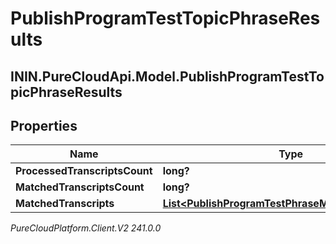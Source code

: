 # PublishProgramTestTopicPhraseResults

## ININ.PureCloudApi.Model.PublishProgramTestTopicPhraseResults

## Properties

|Name | Type | Description | Notes|
|------------ | ------------- | ------------- | -------------|
| **ProcessedTranscriptsCount** | **long?** |  | [optional] |
| **MatchedTranscriptsCount** | **long?** |  | [optional] |
| **MatchedTranscripts** | [**List&lt;PublishProgramTestPhraseMatchedTranscript&gt;**](PublishProgramTestPhraseMatchedTranscript) |  | [optional] |



_PureCloudPlatform.Client.V2 241.0.0_
